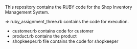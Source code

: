 This repository contains the RUBY code for the Shop Inventory Management System.

=> ruby_assignment_three.rb contains the code for execution.

- customer.rb contains code for customer
- product.rb contains the product
- shopkeeper.rb file contains the code for shopkeeper

